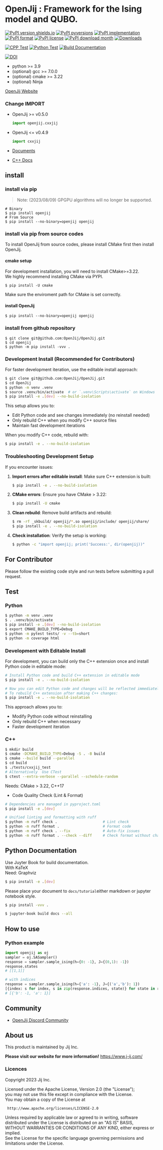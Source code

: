 # OpenJij : Framework for the Ising model and QUBO.

[![PyPI version shields.io](https://img.shields.io/pypi/v/openjij.svg)](https://pypi.python.org/pypi/openjij/)
[![PyPI pyversions](https://img.shields.io/pypi/pyversions/openjij.svg)](https://pypi.python.org/pypi/openjij/)
[![PyPI implementation](https://img.shields.io/pypi/implementation/openjij.svg)](https://pypi.python.org/pypi/openjij/)
[![PyPI format](https://img.shields.io/pypi/format/openjij.svg)](https://pypi.python.org/pypi/openjij/)
[![PyPI license](https://img.shields.io/pypi/l/openjij.svg)](https://pypi.python.org/pypi/openjij/)
[![PyPI download month](https://img.shields.io/pypi/dm/openjij.svg)](https://pypi.python.org/pypi/openjij/)
[![Downloads](https://static.pepy.tech/badge/openjij)](https://pepy.tech/project/openjij)

[![CPP Test](https://github.com/Jij-Inc/OpenJij/actions/workflows/ci-test-cpp.yml/badge.svg)](https://github.com/Jij-Inc/OpenJij/actions/workflows/ci-test-cpp.yml)
[![Python Test](https://github.com/Jij-Inc/OpenJij/actions/workflows/ci-test-python.yaml/badge.svg)](https://github.com/Jij-Inc/OpenJij/actions/workflows/ci-test-python.yaml)
[![Build Documentation](https://github.com/Jij-Inc/OpenJij/actions/workflows/buid-doc.yml/badge.svg)](https://github.com/Jij-Inc/OpenJij/actions/workflows/buid-doc.yml)

[![DOI](https://zenodo.org/badge/164117633.svg)](https://zenodo.org/badge/latestdoi/164117633)

- python >= 3.9
- (optional) gcc >= 7.0.0
- (optional) cmake >= 3.22
- (optional) Ninja

[OpenJij Website](https://www.openjij.org/)

### Change **IMPORT**

- OpenJij >= v0.5.0

  ```python
  import openjij.cxxjij
  ```

- OpenJij <= v0.4.9

  ```python
  import cxxjij
  ```

- [Documents](https://jij-inc.github.io/OpenJij/)

- [C++ Docs](https://jij-inc.github.io/OpenJij-Reference-Page/)

## install

### install via pip

> Note: (2023/08/09) GPGPU algorithms will no longer be supported.

```
# Binary
$ pip install openjij 
# From Source
$ pip install --no-binary=openjij openjij
```

### install via pip from source codes

To install OpenJij from source codes, please install CMake first then install OpenJij.

#### cmake setup

For development installation, you will need to install CMake>=3.22.\
We highly recommend installing CMake via PYPI.

```
$ pip install -U cmake
```

Make sure the enviroment path for CMake is set correctly.

#### install OpenJij

```
$ pip install --no-binary=openjij openjij
```

### install from github repository

```
$ git clone git@github.com:OpenJij/OpenJij.git
$ cd openjij
$ python -m pip install -vvv .
```

### Development Install (Recommended for Contributors)

For faster development iteration, use the editable install approach:

```sh
$ git clone git@github.com:OpenJij/OpenJij.git
$ cd OpenJij
$ python -m venv .venv
$ source .venv/bin/activate  # or `.venv\Scripts\activate` on Windows
$ pip install -e .[dev] --no-build-isolation
```

This setup allows you to:
- Edit Python code and see changes immediately (no reinstall needed)
- Only rebuild C++ when you modify C++ source files
- Maintain fast development iterations

When you modify C++ code, rebuild with:
```sh
$ pip install -e . --no-build-isolation
```

### Troubleshooting Development Setup

If you encounter issues:

1. **Import errors after editable install**: Make sure C++ extension is built:
   ```sh
   $ pip install -e . --no-build-isolation
   ```

2. **CMake errors**: Ensure you have CMake > 3.22:
   ```sh
   $ pip install -U cmake
   ```

3. **Clean rebuild**: Remove build artifacts and rebuild:
   ```sh
   $ rm -rf _skbuild/ openjij/*.so openjij/include/ openjij/share/
   $ pip install -e . --no-build-isolation
   ```

4. **Check installation**: Verify the setup is working:
   ```sh
   $ python -c "import openjij; print('Success:', dir(openjij))"
   ```

## For Contributor

Please follow the existing code style and run tests before submitting a pull request.

## Test

### Python

```sh
$ python -m venv .venv
$ . .venv/bin/activate
$ pip install -e .[dev] --no-build-isolation
$ export CMAKE_BUILD_TYPE=Debug
$ python -m pytest tests/ -v --tb=short 
$ python -m coverage html
```

### Development with Editable Install

For development, you can build only the C++ extension once and install Python code in editable mode:

```sh
# Install Python code and build C++ extension in editable mode
$ pip install -e . --no-build-isolation

# Now you can edit Python code and changes will be reflected immediately
# To rebuild C++ extension after making C++ changes:
$ pip install -e . --no-build-isolation
```

This approach allows you to:
- Modify Python code without reinstalling
- Only rebuild C++ when necessary
- Faster development iteration

### C++

```sh
$ mkdir build 
$ cmake -DCMAKE_BUILD_TYPE=Debug -S . -B build
$ cmake --build build --parallel
$ cd build
$ ./tests/cxxjij_test
# Alternatively  Use CTest 
$ ctest --extra-verbose --parallel --schedule-random
```


Needs: CMake > 3.22, C++17

- Code Quality Check (Lint & Format)

```sh
# Dependencies are managed in pyproject.toml
$ pip install -e .[dev]
```

```sh
# Unified linting and formatting with ruff
$ python -m ruff check .                     # Lint check
$ python -m ruff format .                    # Format code
$ python -m ruff check . --fix               # Auto-fix issues
$ python -m ruff format . --check --diff     # Check format without changing
```

## Python Documentation 
Use Juyter Book for build documentation.   
With KaTeX    
Need: Graphviz

``` sh
$ pip install -e .[dev]
```

Please place your document to `docs/tutorial`either markdown or jupyter notebook style.

```sh
$ pip install -vvv .
```

```sh 
$ jupyter-book build docs --all
```


## How to use

### Python example

```python
import openjij as oj
sampler = oj.SASampler()
response = sampler.sample_ising(h={0: -1}, J={(0,1): -1})
response.states
# [[1,1]]

# with indices
response = sampler.sample_ising(h={'a': -1}, J={('a','b'): 1})
[{index: s for index, s in zip(response.indices, state)} for state in response.states]
# [{'b': -1, 'a': 1}]
```

## Community

- [OpenJij Discord Community](https://discord.gg/Km5dKF9JjG)

## About us

This product is maintained by Jij Inc.

**Please visit our website for more information!**
https://www.j-ij.com/

### Licences

Copyright 2023 Jij Inc.

Licensed under the Apache License, Version 2.0 (the "License");\
you may not use this file except in compliance with the License.\
You may obtain a copy of the License at

```
 http://www.apache.org/licenses/LICENSE-2.0  
```

Unless required by applicable law or agreed to in writing, software\
distributed under the License is distributed on an "AS IS" BASIS,\
WITHOUT WARRANTIES OR CONDITIONS OF ANY KIND, either express or implied.\
See the License for the specific language governing permissions and\
limitations under the License.

